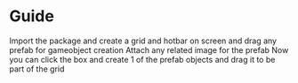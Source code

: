# Guide
Import the package and create a grid and hotbar on screen and drag any prefab for gameobject creation 
Attach any related image for the prefab
Now you can click the box and create 1 of the prefab objects and drag it to be part of the grid
